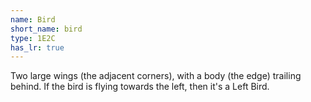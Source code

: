```yaml
---
name: Bird
short_name: bird
type: 1E2C
has_lr: true
---
```


Two large wings (the adjacent corners), with a body (the edge) trailing behind.  If the bird is flying towards the left, then it's a Left Bird.
